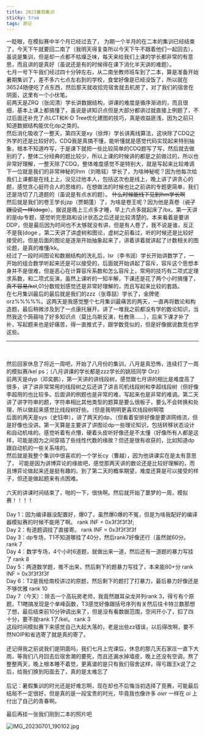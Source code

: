 ```yaml
---
title: 2023暑假集训
sticky: true
tags: 游记
---
```

一眨眼，在模拟赛中半个月已经过去了， 为期一个半月的在二本的集训已经结束了，今天下午就要回二南了（我明天得复查所以今天下午不跟着他们一起回去），虽说是集训，但是却一点都不枯燥乏味，每天来给我们上课的学长都非常的有意思，而且讲的是真好（虽说还是有的时候得在课下消化半天讲的难题）。
\
七月一号下午我们经过四十分钟左右，从二南坐教师班车到了二本，算是准备开始暑期集训了，差不多六七点左右到的学校，食堂好像是已经没饭了，所以就在36524随便吃了点东西，然后那天就收拾完宿舍就去机房了，对了我们的宿舍在阴面，这里有一个小伏笔。
\
前两天是ZRQ（张闰清）学长讲数据结构，讲课的难度是循序渐进的，而且很细，基本上课上都搞懂了，虽说是讲知识点但是大部分都讲过就直接上例题了，不过后面还补充了点LCT和K-D Tree优化建图的技巧，真是收益匪浅，因为之前只知道数据结构能优化dp之类的。
\
然后消化吸收了一整天，第四天是xy（徐烨）学长讲离线算法，这块除了CDQ之外学的还是比较好的，CDQ我是真搞不懂，能听懂就是感觉代码实现起来特别抽象，根本不知道咋写，于是课下就把一些比较简单的CDQ题写了写，然后就去做别的了，整体二分经典的题比较少，所以上课的时候讲的都是之前做过的，所以也非常好理解，一整天除了CDQ，整体难度感觉不是特别大，就是写起来比较难调
\
下一位就是我们的非常神秘的lhm（刘皓铭）学长了，为啥神秘呢？因为他每次给我们上课都是在线上上，没见过他本人，包括这次也是线上，晚上讲了讲贪心的题，感觉贪心挺符合人的思维的，在想做法的时候也比之前讲的专题更简单，我们还是场切了几道题的（虽说是有点水的题）。 ~~什么时候能线下见到lhm学长啊~~
\
然后就是我们的卷王学长jzp（贾朝蓬）了，为啥是卷王呢？因为他是真卷（~~说了跟没说一样(doge~~）。据说是晚上三点多才睡，早上六点多就起床了/bx。第一天讲的是dp专题，感觉听完思路和设计状态之后还是比较清楚的。本来看着是要讲DDP，但是最后因为时间也不太够就没有讲，但是有人卷了，我不说是谁，反正不是我(doge 。第二天讲了讲虚树和图论，虚树之前看过，听的时候还是比较好接受的，但是后面的图论是逐渐开始抽象起来了，讲着讲着就讲起了计数相关的图论题，是真的难懂/kk。
\
经过了一段时间图论和数据结构的洗礼后，lsr（李书润）学长开始讲数学了，一开始的组合数学听起来还是可以接受的，后面就开始讲起了容斥，容斥这个思想本身并不是很难，但是恶心在计算容斥系数和怎么容斥上，常用的技巧有二项式定理求系数，和二项式反演，虽然上课听的一知半解，下课还是花了两个小时搞懂了，~~真不容易/kel~~,01分数规划感觉还是非常好理解的，而且写起来比较的套路。
\
在七月集训最后的最后就是我们的zzz（张尊喆）学长了，金牌佬orz%%%%%。这两天是我感觉整个七月集训最痛苦的两天，一直再将数论和构造题，最后稍微涉及到了一点康托展开。讲了一堆我之前都没有学的数论知识，当然我这个蒟蒻咕了好多知识点（莫比乌斯反演，杜教筛……），后来下课才补了补，写起题来也是好痛苦，得一直推式子，跟学数竞似的，但是好像据说数竞也学这些。

------------------------------------------------------
\
\
然后回家休息了将近一周吧，开始了八月份的集训，八月是真恐怖，连续打了一周的模拟赛/kel   ps；（八月讲课的学长都是zzz学长的姚班同学 Orz）
\
前两天是dyp（邓奕鹏），第一天讲的讲线段树，感觉跟七月讲的相比是难度高了很多，讲了讲非常常用的线段树之后还讲了讲吉司机线段树和李超线段树（但好像李超用的也比较多。后面讲的例题也是非常的难，写起来也是非常的难调。第二天讲了讲字符串的题，字符串相比其他类型的题算是要么很板子，要么不会转换和处理，所以做起来感觉比线段树好些。（但是我明明更喜欢线段树啊喂
\
后面的两天是sys（史钰申），讲了两天的dp，（但看着安排好像是要讲网络流，但是好像也没讲。第一天算是主要讲了讲图论dp一些理论知识，包括转移状态设计和自动机啥的。感觉听着有点懵，硬着头皮听好像还是不太懂（好像所有人都是这样，可能是因为之间穿插了些线性代数的缘故？但还是很有收获的，比如知道dp跟自动机的一些关系啥的。
\
然后就是我整个集训中很喜欢的一个学长cy（曹越），因为他讲课实在是太有意思了， 可能是因为讲博弈论的缘故吧，感觉那两天讲的数论还是比较好理解的，而且博弈论做起来还是挺有趣的。到了第二天的概率期望，难度还算是可以接受的样子，但还是做起题来有点困难。
\
\
六天的讲课时间结束了，啪的一下，很快啊。然后就开始了噩梦的一周，模拟赛！！！！
\
\
Day 1：因为编译器没配置好，爆0了，虽然爆0爆的不冤，但是为啥我配好的编译器模拟赛的时候不能用了啊。   rank INF = 0x3f3f3f3f;
\
Day 2：有道题调挂了直接寄。   rank INF = 0x3f3f3f3f
\
Day 3：dp专场，T1不知道哪挂了40分，然后rank7好像还行（虽然就60分。    rank 7
\
Day 4：数学专场，4个小时6道题，就做出来一道，然后还有一道题的暴力写挂了    rank 8
\
Day 5：两道数学题，推不出来，然后剩下的题暴力写挂了，本来能80+分    rank INF = 0x3f3f3f3f
\
Day 6：T2是我给南校讲过的原题，然后剩下的题打了打暴力，最后暴力好像还是不够优雅    rank 10
\
Day 7（今天）：除去一个高玩房老师，我竟然跟耳朵龙并列rank 3，得亏有个原题，T1瞎搞发现是个单峰函数，T3感觉好像跟括号序列有关然后往卡特兰数那想了想，最后结束前10分钟调出来了，但是没有看数据范围，空间开小了，扣了四十分，要不就rank 1了/kel。   rank 3
\
这段时间模拟赛下来感觉自己大起大落的，老是出些zz错误，以后得改啊，要不然NOIP和省选寄了就是真的寄了。
\
\
还记得我之前说我们是阴面吗，我们七月上完课后，休息的那几天石家庄一直下大雨，等我们八月回去后宿舍潮的要死，而且还漏水掉墙皮，晚上还没有空调，熬了整整两天，晚上根本睡不着觉，更离谱的是只有我们宿舍这样，得亏跟王k说了之后，给我们换到阳面去了，真的是太难忘了
\
\
后记：暑假集训的时光还是好难忘啊，现在却也不后悔当初选择了竞赛，可能最后结局不一定很好，但是真的是一段宝贵的时光，毕竟我也像许多 $oier$ 一样在 $oi$ 上付出了自己的青春啊。

最后再挂一张我们刚到二本的照片吧

![IMG_20230701_190102.jpg](https://img1.imgtp.com/2023/08/15/716fXglN.jpg)